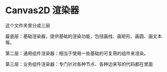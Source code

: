 # Canvas2D 渲染器

这个文件夹里分成三层

最底层：基础渲染器，提供基础的渲染功能，包括画线、画矩形、画圆、画文本等。

第二层：通用组件渲染器：相当于使用一些基础的可复用的组件来渲染。

第三层：业务组件渲染器：专门针对各种节点、各种边来写的代码都在里面
